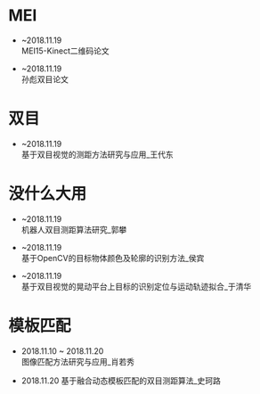 # MEI #
* ~2018.11.19   
MEI15-Kinect二维码论文

* ~2018.11.19  
孙彪双目论文


# 双目 #
* ~2018.11.19  
基于双目视觉的测距方法研究与应用_王代东


# 没什么大用 #
* ~2018.11.19  
机器人双目测距算法研究_郭攀

* ~2018.11.19  
基于OpenCV的目标物体颜色及轮廓的识别方法_侯宾

* ~2018.11.19  
基于双目视觉的晃动平台上目标的识别定位与运动轨迹拟合_于清华  


# 模板匹配 #
* 2018.11.10 ~ 2018.11.20  
图像匹配方法研究与应用_肖若秀

* 2018.11.20 
基于融合动态模板匹配的双目测距算法_史珂路
